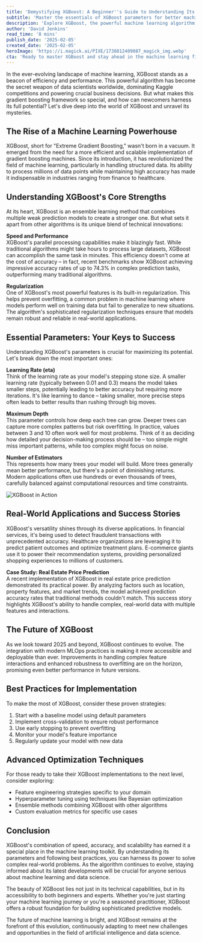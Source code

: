 ```yaml
---
title: 'Demystifying XGBoost: A Beginner''s Guide to Understanding Its Parameters'
subtitle: 'Master the essentials of XGBoost parameters for better machine learning models'
description: 'Explore XGBoost, the powerful machine learning algorithm revolutionizing data science. Learn about its core parameters, real-world applications, and best practices for implementation. From speed and performance to regularization techniques, discover how XGBoost has become an essential tool in modern machine learning.'
author: 'David Jenkins'
read_time: '8 mins'
publish_date: '2025-02-05'
created_date: '2025-02-05'
heroImage: 'https://i.magick.ai/PIXE/1738812409087_magick_img.webp'
cta: 'Ready to master XGBoost and stay ahead in the machine learning field? Follow us on LinkedIn for regular updates on advanced ML techniques, industry insights, and practical implementation tips from leading data scientists.'
---
```


In the ever-evolving landscape of machine learning, XGBoost stands as a beacon of efficiency and performance. This powerful algorithm has become the secret weapon of data scientists worldwide, dominating Kaggle competitions and powering crucial business decisions. But what makes this gradient boosting framework so special, and how can newcomers harness its full potential? Let's dive deep into the world of XGBoost and unravel its mysteries.

## The Rise of a Machine Learning Powerhouse

XGBoost, short for "Extreme Gradient Boosting," wasn't born in a vacuum. It emerged from the need for a more efficient and scalable implementation of gradient boosting machines. Since its introduction, it has revolutionized the field of machine learning, particularly in handling structured data. Its ability to process millions of data points while maintaining high accuracy has made it indispensable in industries ranging from finance to healthcare.

## Understanding XGBoost's Core Strengths

At its heart, XGBoost is an ensemble learning method that combines multiple weak prediction models to create a stronger one. But what sets it apart from other algorithms is its unique blend of technical innovations:

**Speed and Performance**  
XGBoost's parallel processing capabilities make it blazingly fast. While traditional algorithms might take hours to process large datasets, XGBoost can accomplish the same task in minutes. This efficiency doesn't come at the cost of accuracy – in fact, recent benchmarks show XGBoost achieving impressive accuracy rates of up to 74.3% in complex prediction tasks, outperforming many traditional algorithms.

**Regularization**  
One of XGBoost's most powerful features is its built-in regularization. This helps prevent overfitting, a common problem in machine learning where models perform well on training data but fail to generalize to new situations. The algorithm's sophisticated regularization techniques ensure that models remain robust and reliable in real-world applications.

## Essential Parameters: Your Keys to Success

Understanding XGBoost's parameters is crucial for maximizing its potential. Let's break down the most important ones:

**Learning Rate (eta)**  
Think of the learning rate as your model's stepping stone size. A smaller learning rate (typically between 0.01 and 0.3) means the model takes smaller steps, potentially leading to better accuracy but requiring more iterations. It's like learning to dance – taking smaller, more precise steps often leads to better results than rushing through big moves.

**Maximum Depth**  
This parameter controls how deep each tree can grow. Deeper trees can capture more complex patterns but risk overfitting. In practice, values between 3 and 10 often work well for most problems. Think of it as deciding how detailed your decision-making process should be – too simple might miss important patterns, while too complex might focus on noise.

**Number of Estimators**  
This represents how many trees your model will build. More trees generally mean better performance, but there's a point of diminishing returns. Modern applications often use hundreds or even thousands of trees, carefully balanced against computational resources and time constraints.

![XGBoost in Action](https://i.magick.ai/PIXE/1738404781328_magick_img.webp)

## Real-World Applications and Success Stories

XGBoost's versatility shines through its diverse applications. In financial services, it's being used to detect fraudulent transactions with unprecedented accuracy. Healthcare organizations are leveraging it to predict patient outcomes and optimize treatment plans. E-commerce giants use it to power their recommendation systems, providing personalized shopping experiences to millions of customers.

**Case Study: Real Estate Price Prediction**  
A recent implementation of XGBoost in real estate price prediction demonstrated its practical power. By analyzing factors such as location, property features, and market trends, the model achieved prediction accuracy rates that traditional methods couldn't match. This success story highlights XGBoost's ability to handle complex, real-world data with multiple features and interactions.

## The Future of XGBoost

As we look toward 2025 and beyond, XGBoost continues to evolve. The integration with modern MLOps practices is making it more accessible and deployable than ever. Improvements in handling complex feature interactions and enhanced robustness to overfitting are on the horizon, promising even better performance in future versions.

## Best Practices for Implementation

To make the most of XGBoost, consider these proven strategies:

1. Start with a baseline model using default parameters
2. Implement cross-validation to ensure robust performance
3. Use early stopping to prevent overfitting
4. Monitor your model's feature importance
5. Regularly update your model with new data

## Advanced Optimization Techniques

For those ready to take their XGBoost implementations to the next level, consider exploring:

- Feature engineering strategies specific to your domain
- Hyperparameter tuning using techniques like Bayesian optimization
- Ensemble methods combining XGBoost with other algorithms
- Custom evaluation metrics for specific use cases

## Conclusion

XGBoost's combination of speed, accuracy, and scalability has earned it a special place in the machine learning toolkit. By understanding its parameters and following best practices, you can harness its power to solve complex real-world problems. As the algorithm continues to evolve, staying informed about its latest developments will be crucial for anyone serious about machine learning and data science.

The beauty of XGBoost lies not just in its technical capabilities, but in its accessibility to both beginners and experts. Whether you're just starting your machine learning journey or you're a seasoned practitioner, XGBoost offers a robust foundation for building sophisticated predictive models.

The future of machine learning is bright, and XGBoost remains at the forefront of this evolution, continuously adapting to meet new challenges and opportunities in the field of artificial intelligence and data science.